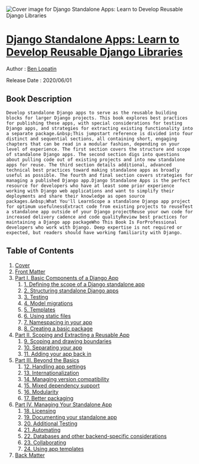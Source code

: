 ![Cover image for Django Standalone Apps: Learn to Develop Reusable Django Libraries](https://imgdetail.ebookreading.net/cover/cover/20200920/EB9781484256329.jpg)

[Django Standalone Apps: Learn to Develop Reusable Django Libraries](https://ebookreading.net/view/book/Django+Standalone+Apps%3A+Learn+to+Develop+Reusable+Django+Libraries-EB9781484256329_1.html "Django Standalone Apps: Learn to Develop Reusable Django Libraries")
====================================================================================================================

Author : [Ben Lopatin](https://ebookreading.net/search/author/Ben+Lopatin)

Release Date : 2020/06/01

Book Description
-----------------


    
    
    Develop standalone Django apps to serve as the reusable building blocks for larger Django projects. This book explores best practices for publishing these apps, with special considerations for testing Django apps, and strategies for extracting existing functionality into a separate package.&nbsp;This jumpstart reference is divided into four distinct and sequential sections, all containing short, engaging chapters that can be read in a modular fashion, depending on your level of experience. The first section covers the structure and scope of standalone Django apps. The second section digs into questions about pulling code out of existing projects and into new standalone apps for reuse. The third section details additional, advanced technical best practices toward making standalone apps as broadly useful as possible. The fourth and final section covers strategies for managing a published Django app.Django Standalone Apps is the perfect resource for developers who have at least some prior experience working with Django web applications and want to simplify their deployments and share their knowledge as open source packages.&nbsp;What You'll LearnScope a standalone Django app project for optimum usefulnessExtract code from existing projects to reuseTest a standalone app outside of your Django projectReuse your own code for increased delivery cadence and code qualityReview best practices for maintaining a Django app packageWho This Book Is ForProfessional developers who work with Django. Deep expertise is not required or expected, but readers should have working familiarity with Django.
  
  

Table of Contents
-----------------

1. [Cover](https://ebookreading.net/view/book/Django+Standalone+Apps%3A+Learn+to+Develop+Reusable+Django+Libraries-EB9781484256329_1.html)
1. [Front Matter](https://ebookreading.net/view/book/Django+Standalone+Apps%3A+Learn+to+Develop+Reusable+Django+Libraries-EB9781484256329_2.html)
1. [Part I. Basic Components of a Django App](https://ebookreading.net/view/book/Django+Standalone+Apps%3A+Learn+to+Develop+Reusable+Django+Libraries-EB9781484256329_3.html)
    1. [1.&nbsp;Defining the scope of a Django standalone app](https://ebookreading.net/view/book/Django+Standalone+Apps%3A+Learn+to+Develop+Reusable+Django+Libraries-EB9781484256329_4.html)
    1. [2.&nbsp;Structuring standalone Django apps](https://ebookreading.net/view/book/Django+Standalone+Apps%3A+Learn+to+Develop+Reusable+Django+Libraries-EB9781484256329_5.html)
    1. [3.&nbsp;Testing](https://ebookreading.net/view/book/Django+Standalone+Apps%3A+Learn+to+Develop+Reusable+Django+Libraries-EB9781484256329_6.html)
    1. [4.&nbsp;Model migrations](https://ebookreading.net/view/book/Django+Standalone+Apps%3A+Learn+to+Develop+Reusable+Django+Libraries-EB9781484256329_7.html)
    1. [5.&nbsp;Templates](https://ebookreading.net/view/book/Django+Standalone+Apps%3A+Learn+to+Develop+Reusable+Django+Libraries-EB9781484256329_8.html)
    1. [6.&nbsp;Using static files](https://ebookreading.net/view/book/Django+Standalone+Apps%3A+Learn+to+Develop+Reusable+Django+Libraries-EB9781484256329_9.html)
    1. [7.&nbsp;Namespacing in your app](https://ebookreading.net/view/book/Django+Standalone+Apps%3A+Learn+to+Develop+Reusable+Django+Libraries-EB9781484256329_10.html)
    1. [8.&nbsp;Creating a basic package](https://ebookreading.net/view/book/Django+Standalone+Apps%3A+Learn+to+Develop+Reusable+Django+Libraries-EB9781484256329_11.html)
1. [Part II. Scoping and Extracting a Reusable App](https://ebookreading.net/view/book/Django+Standalone+Apps%3A+Learn+to+Develop+Reusable+Django+Libraries-EB9781484256329_12.html)
    1. [9.&nbsp;Scoping and drawing boundaries](https://ebookreading.net/view/book/Django+Standalone+Apps%3A+Learn+to+Develop+Reusable+Django+Libraries-EB9781484256329_13.html)
    1. [10.&nbsp;Separating your app](https://ebookreading.net/view/book/Django+Standalone+Apps%3A+Learn+to+Develop+Reusable+Django+Libraries-EB9781484256329_14.html)
    1. [11.&nbsp;Adding your app back in](https://ebookreading.net/view/book/Django+Standalone+Apps%3A+Learn+to+Develop+Reusable+Django+Libraries-EB9781484256329_15.html)
1. [Part III. Beyond the Basics](https://ebookreading.net/view/book/Django+Standalone+Apps%3A+Learn+to+Develop+Reusable+Django+Libraries-EB9781484256329_16.html)
    1. [12.&nbsp;Handling app settings](https://ebookreading.net/view/book/Django+Standalone+Apps%3A+Learn+to+Develop+Reusable+Django+Libraries-EB9781484256329_17.html)
    1. [13.&nbsp;Internationalization](https://ebookreading.net/view/book/Django+Standalone+Apps%3A+Learn+to+Develop+Reusable+Django+Libraries-EB9781484256329_18.html)
    1. [14.&nbsp;Managing version compatibility](https://ebookreading.net/view/book/Django+Standalone+Apps%3A+Learn+to+Develop+Reusable+Django+Libraries-EB9781484256329_19.html)
    1. [15.&nbsp;Mixed dependency support](https://ebookreading.net/view/book/Django+Standalone+Apps%3A+Learn+to+Develop+Reusable+Django+Libraries-EB9781484256329_20.html)
    1. [16.&nbsp;Modularity](https://ebookreading.net/view/book/Django+Standalone+Apps%3A+Learn+to+Develop+Reusable+Django+Libraries-EB9781484256329_21.html)
    1. [17.&nbsp;Better packaging](https://ebookreading.net/view/book/Django+Standalone+Apps%3A+Learn+to+Develop+Reusable+Django+Libraries-EB9781484256329_22.html)
1. [Part IV. Managing Your Standalone App](https://ebookreading.net/view/book/Django+Standalone+Apps%3A+Learn+to+Develop+Reusable+Django+Libraries-EB9781484256329_23.html)
    1. [18.&nbsp;Licensing](https://ebookreading.net/view/book/Django+Standalone+Apps%3A+Learn+to+Develop+Reusable+Django+Libraries-EB9781484256329_24.html)
    1. [19.&nbsp;Documenting your standalone app](https://ebookreading.net/view/book/Django+Standalone+Apps%3A+Learn+to+Develop+Reusable+Django+Libraries-EB9781484256329_25.html)
    1. [20.&nbsp;Additional Testing](https://ebookreading.net/view/book/Django+Standalone+Apps%3A+Learn+to+Develop+Reusable+Django+Libraries-EB9781484256329_26.html)
    1. [21.&nbsp;Automating](https://ebookreading.net/view/book/Django+Standalone+Apps%3A+Learn+to+Develop+Reusable+Django+Libraries-EB9781484256329_27.html)
    1. [22.&nbsp;Databases and other backend-specific considerations](https://ebookreading.net/view/book/Django+Standalone+Apps%3A+Learn+to+Develop+Reusable+Django+Libraries-EB9781484256329_28.html)
    1. [23.&nbsp;Collaborating](https://ebookreading.net/view/book/Django+Standalone+Apps%3A+Learn+to+Develop+Reusable+Django+Libraries-EB9781484256329_29.html)
    1. [24.&nbsp;Using app templates](https://ebookreading.net/view/book/Django+Standalone+Apps%3A+Learn+to+Develop+Reusable+Django+Libraries-EB9781484256329_30.html)
1. [Back Matter](https://ebookreading.net/view/book/Django+Standalone+Apps%3A+Learn+to+Develop+Reusable+Django+Libraries-EB9781484256329_31.html)
